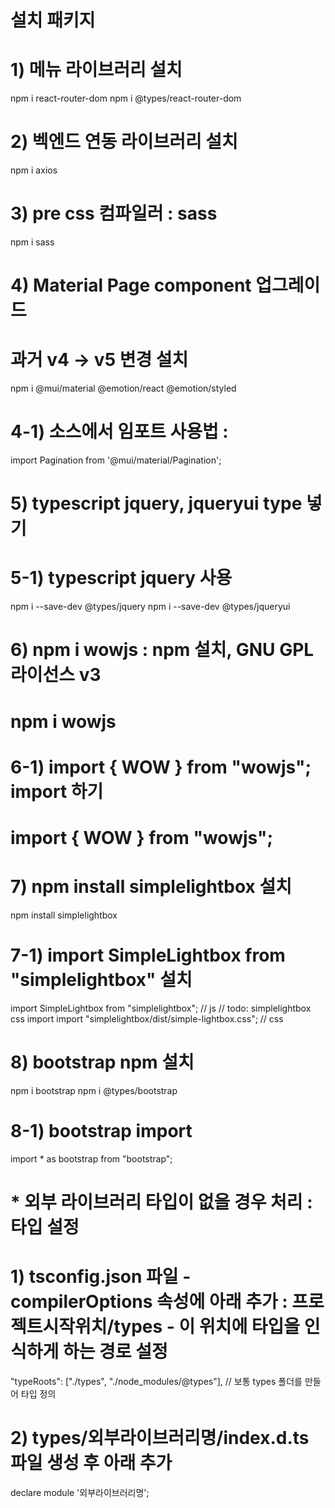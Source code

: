 # 설치 패키지 
# 1) 메뉴 라이브러리 설치
npm i react-router-dom
npm i @types/react-router-dom

# 2) 벡엔드 연동 라이브러리 설치
npm i axios

# 3) pre css 컴파일러 : sass
npm i sass

# 4) Material Page component 업그레이드 
# 과거 v4 -> v5 변경 설치
npm i @mui/material @emotion/react @emotion/styled

# 4-1) 소스에서 임포트 사용법 : <Pagination />
import Pagination from '@mui/material/Pagination';

# 5) typescript jquery, jqueryui type 넣기
# 5-1) typescript jquery 사용
npm i --save-dev @types/jquery
npm i --save-dev @types/jqueryui


# 6) npm i wowjs : npm 설치, GNU GPL 라이선스 v3
# npm i wowjs

# 6-1) import { WOW } from "wowjs"; import 하기
# import { WOW } from "wowjs";

# 7) npm install simplelightbox 설치
npm install simplelightbox

# 7-1) import SimpleLightbox from "simplelightbox" 설치
import SimpleLightbox from "simplelightbox"; // js
// todo: simplelightbox css import
import "simplelightbox/dist/simple-lightbox.css"; // css

# 8) bootstrap npm 설치
npm i bootstrap
npm i @types/bootstrap

# 8-1) bootstrap import
import * as bootstrap from "bootstrap";

# * 외부 라이브러리 타입이 없을 경우 처리 : 타입 설정
# 1) tsconfig.json 파일 - compilerOptions 속성에 아래 추가 : 프로젝트시작위치/types - 이 위치에 타입을 인식하게 하는 경로 설정
"typeRoots": ["./types", "./node_modules/@types"], // 보통 types 폴더를 만들어 타입 정의
# 2) types/외부라이브러리명/index.d.ts 파일 생성 후 아래 추가
declare module '외부라이브러리명';
